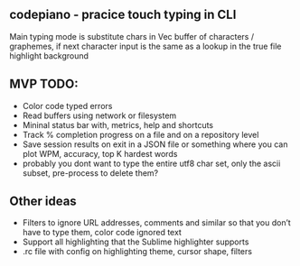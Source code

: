 ## codepiano - pracice touch typing in CLI

Main typing mode is substitute chars in Vec<char> buffer of characters / graphemes, if next character input is the same as a lookup in the true file highlight background

## MVP TODO:
- Color code typed errors
- Read buffers using network or filesystem
- Mininal status bar with, metrics, help and shortcuts
- Track % completion progress on a file and on a repository level
- Save session results on exit in a JSON file or something where you can plot WPM, accuracy, top K hardest words
- probably you dont want to type the entire utf8 char set, only the ascii subset, pre-process to delete them?

## Other ideas
- Filters to ignore URL addresses, comments and similar so that you don’t have to type them, color code ignored text
- Support all highlighting that the Sublime highlighter supports
- .rc file with config on highlighting theme, cursor shape, filters